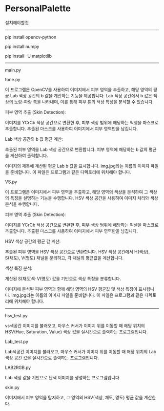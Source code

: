 # PersonalPalette
설치해야할것

--------------------------------------

pip install opencv-python

pip install numpy

pip install -U matplotlib

--------------------------------------
main.py

tone.py

이 프로그램은 OpenCV를 사용하여 이미지에서 피부 영역을 추출하고, 해당 영역의 평균 Lab 색상 공간의 b 값을 계산하는 기능을 제공합니다. Lab 색상 공간에서 b 값은 색상의 노랑-파랑 축을 나타내며, 이를 통해 피부 톤의 색상 특성을 분석할 수 있습니다.

피부 영역 추출 (Skin Detection):

이미지를 YCrCb 색상 공간으로 변환한 후, 피부 색상 범위에 해당하는 픽셀을 마스크로 추출합니다.
추출된 마스크를 사용하여 이미지에서 피부 영역만을 남깁니다.


Lab 색상 공간의 b 값 평균 계산:

추출된 피부 영역을 Lab 색상 공간으로 변환합니다.
피부 영역에 해당하는 b 값의 평균을 계산하여 출력합니다.


이미지의 제목에 계산된 평균 Lab b 값을 표시합니다.
img.jpg라는 이름의 이미지 파일을 준비합니다. 이 파일은 프로그램과 같은 디렉토리에 위치해야 합니다.





VS.py

이 프로그램은 이미지에서 피부 영역을 추출하고, 해당 영역의 색상을 분석하여 그 색상의 특징을 설명하는 기능을 수행합니다. HSV 색상 공간을 사용하여 이미지 처리와 색상 분석을 수행합니다.



피부 영역 추출 (Skin Detection):

이미지를 YCrCb 색상 공간으로 변환한 후, 피부 색상 범위에 해당하는 픽셀을 마스크로 추출합니다.
추출된 마스크를 사용하여 이미지에서 피부 영역만을 남깁니다.


HSV 색상 공간의 평균 값 계산:

추출된 피부 영역을 HSV 색상 공간으로 변환합니다.
HSV 색상 공간에서 H(색상), S(채도), V(명도) 채널을 분리하고, 각 채널의 평균값을 계산합니다.


색상 특징 분석:

계산된 S(채도)와 V(명도) 값을 기반으로 색상 특징을 분류합니다.


이미지에 분석된 피부 영역과 함께 해당 영역의 HSV 평균값 및 색상 특징이 표시됩니다.
img.jpg라는 이름의 이미지 파일을 준비합니다. 이 파일은 프로그램과 같은 디렉토리에 위치해야 합니다.




--------------------------------------
hsv_test.py

vs색공간 이미지를 불러오고, 마우스 커서가 이미지 위를 이동할 때 해당 위치의 HSV(Hue, Saturation, Value) 색상 값을 실시간으로 출력하는 프로그램입니다.


Lab_test.py

Lab색공간 이미지를 불러오고, 마우스 커서가 이미지 위를 이동할 때 해당 위치의 Lab 색상 공간 값을 실시간으로 출력하는 프로그램입니다.


LAB2RGB.py

Lab 색상 값을 기반으로 단색 이미지를 생성하는 프로그램입니다.


skin.py

이미지에서 피부 영역을 탐지하고, 그 영역의 HSV(색상, 채도, 명도) 평균 값을 계산한다.